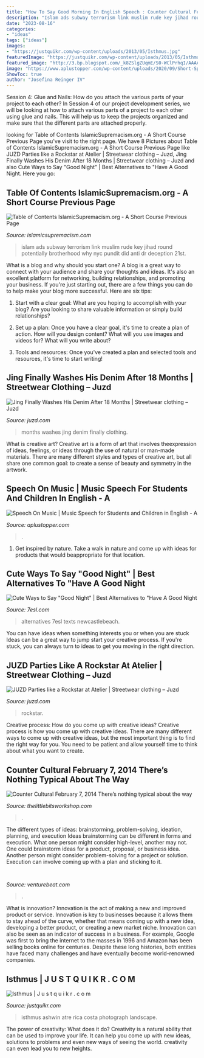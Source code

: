 ```yaml
---
title: "How To Say Good Morning In English Speech : Counter Cultural February 7, 2014 There’s Nothing Typical About The Way"
description: "Islam ads subway terrorism link muslim rude key jihad round potentially brotherhood why nyc pundit did anti dr deception 21st"
date: "2023-08-16"
categories:
- "ideas"
tags: ["ideas"]
images:
- "https://justquikr.com/wp-content/uploads/2013/05/Isthmus.jpg"
featuredImage: "https://justquikr.com/wp-content/uploads/2013/05/Isthmus.jpg"
featured_image: "http://3.bp.blogspot.com/_k8ZSlgZUqmE/S0-WClPrhqI/AAAAAAAAAD8/WbfpP6MZQ2c/s400/6.JPG"
image: "https://www.aplustopper.com/wp-content/uploads/2020/09/Short-Speech-On-Music-150-Words-In-English.png"
ShowToc: true
author: "Josefina Reinger IV"
---
```



Session 4: Glue and Nails: How do you attach the various parts of your project to each other?
In Session 4 of our project development series, we will be looking at how to attach various parts of a project to each other using glue and nails. This will help us to keep the projects organized and make sure that the different parts are attached properly.

	

		
looking for Table of Contents IslamicSupremacism.org - A Short Course Previous Page you've visit to the right page. We have 8 Pictures about Table of Contents IslamicSupremacism.org - A Short Course Previous Page like JUZD Parties like a Rockstar at Atelier | Streetwear clothing – Juzd, Jing Finally Washes His Denim After 18 Months | Streetwear clothing – Juzd and also Cute Ways to Say &quot;Good Night&quot; | Best Alternatives to &quot;Have A Good Night. Here you go:
		
    
## Table Of Contents IslamicSupremacism.org - A Short Course Previous Page

<img loading=lazy src="http://islamicsupremacism.com/Muslim_Brotherhood_on_IS%26J_files/islam9n-1-web.jpg" onerror="this.onerror=null;this.src='https://tse1.mm.bing.net/th?id=OIP.PoqbmUb4yTPDfyzGqum0mgHaFj&amp;pid=15.1';" alt="Table of Contents IslamicSupremacism.org - A Short Course Previous Page">

_Source: islamicsupremacism.com_

>islam ads subway terrorism link muslim rude key jihad round potentially brotherhood why nyc pundit did anti dr deception 21st. 

	

What is a blog and why should you start one?
A blog is a great way to connect with your audience and share your thoughts and ideas. It's also an excellent platform for networking, building relationships, and promoting your business. If you're just starting out, there are a few things you can do to help make your blog more successful. Here are six tips:
1. Start with a clear goal: What are you hoping to accomplish with your blog? Are you looking to share valuable information or simply build relationships?

2. Set up a plan: Once you have a clear goal, it's time to create a plan of action. How will you design content? What will you use images and videos for? What will you write about?

3. Tools and resources: Once you've created a plan and selected tools and resources, it's time to start writing!

    
## Jing Finally Washes His Denim After 18 Months | Streetwear Clothing – Juzd

<img loading=lazy src="http://3.bp.blogspot.com/_k8ZSlgZUqmE/S0-WClPrhqI/AAAAAAAAAD8/WbfpP6MZQ2c/s400/6.JPG" onerror="this.onerror=null;this.src='https://tse4.mm.bing.net/th?id=OIP.AEPTytKx89RFzwFjRA0rZgAAAA&amp;pid=15.1';" alt="Jing Finally Washes His Denim After 18 Months | Streetwear clothing – Juzd">

_Source: juzd.com_

>months washes jing denim finally clothing. 

	

What is creative art?
Creative art is a form of art that involves theexpression of ideas, feelings, or ideas through the use of natural or man-made materials. There are many different styles and types of creative art, but all share one common goal: to create a sense of beauty and symmetry in the artwork.

    
## Speech On Music | Music Speech For Students And Children In English - A

<img loading=lazy src="https://www.aplustopper.com/wp-content/uploads/2020/09/Short-Speech-On-Music-150-Words-In-English.png" onerror="this.onerror=null;this.src='https://tse4.mm.bing.net/th?id=OIP.N8gmWyQPpfGCiGkkzSJJtQHaLH&amp;pid=15.1';" alt="Speech On Music | Music Speech for Students and Children in English - A">

_Source: aplustopper.com_

>. 

	

1. Get inspired by nature. Take a walk in nature and come up with ideas for products that would beappropriate for that location.

    
## Cute Ways To Say &quot;Good Night&quot; | Best Alternatives To &quot;Have A Good Night

<img loading=lazy src="https://7esl.com/wp-content/uploads/2018/11/Untitled-design-3-15.jpg" onerror="this.onerror=null;this.src='https://tse4.mm.bing.net/th?id=OIP.6Z66e7TsvIcCv89AhjjDeQHaD4&amp;pid=15.1';" alt="Cute Ways to Say &quot;Good Night&quot; | Best Alternatives to &quot;Have A Good Night">

_Source: 7esl.com_

>alternatives 7esl texts newcastlebeach. 

	

You can have ideas when something interests you or when you are stuck
Ideas can be a great way to jump start your creative process. If you're stuck, you can always turn to ideas to get you moving in the right direction.

    
## JUZD Parties Like A Rockstar At Atelier | Streetwear Clothing – Juzd

<img loading=lazy src="http://3.bp.blogspot.com/_O96JA2G5zFY/So9CcapctXI/AAAAAAAAAts/bsoG6j-YPKA/s400/DSC_0469.jpg" onerror="this.onerror=null;this.src='https://tse3.mm.bing.net/th?id=OIP.AKUmTW1WTYDFAUm6WA4XJwAAAA&amp;pid=15.1';" alt="JUZD Parties like a Rockstar at Atelier | Streetwear clothing – Juzd">

_Source: juzd.com_

>rockstar. 

	

Creative process: How do you come up with creative ideas?
Creative process is how you come up with creative ideas. There are many different ways to come up with creative ideas, but the most important thing is to find the right way for you. You need to be patient and allow yourself time to think about what you want to create.

    
## Counter Cultural February 7, 2014 There’s Nothing Typical About The Way

<img loading=lazy src="https://thelittlebitsworkshop.com/thelittlebitsworkshop.com/Resources/Archive_files/shapeimage_25.png" onerror="this.onerror=null;this.src='https://tse2.mm.bing.net/th?id=OIP.ma-OzT4VVgfXqyiqOPLiKwAAAA&amp;pid=15.1';" alt="Counter Cultural February 7, 2014 There’s nothing typical about the way">

_Source: thelittlebitsworkshop.com_

>. 

	

The different types of ideas: brainstorming, problem-solving, ideation, planning, and execution
Ideas brainstorming can be different in forms and execution. What one person might consider high-level, another may not. One could brainstorm ideas for a product, proposal, or business idea. Another person might consider problem-solving for a project or solution. Execution can involve coming up with a plan and sticking to it.

    
## 

<img loading=lazy src="https://venturebeat.com/wp-content/uploads/2019/10/IMG_2311D-e1572525473978.jpeg" onerror="this.onerror=null;this.src='https://tse4.mm.bing.net/th?id=OIP.MdmuIy3ffycZ0MtY14WP3QHaE4&amp;pid=15.1';" alt="">

_Source: venturebeat.com_

>. 

	

What is innovation?
Innovation is the act of making a new and improved product or service. Innovation is key to businesses because it allows them to stay ahead of the curve, whether that means coming up with a new idea, developing a better product, or creating a new market niche. Innovation can also be seen as an indicator of success in a business. For example, Google was first to bring the internet to the masses in 1996 and Amazon has been selling books online for centuries. Despite these long histories, both entities have faced many challenges and have eventually become world-renowned companies.

    
## Isthmus | J U S T Q U I K R . C O M

<img loading=lazy src="https://justquikr.com/wp-content/uploads/2013/05/Isthmus.jpg" onerror="this.onerror=null;this.src='https://tse1.mm.bing.net/th?id=OIP.A0_2Uv9T8px2oft0h-v2aQHaJ4&amp;pid=15.1';" alt="Isthmus | J u s t q u i k r . c o m">

_Source: justquikr.com_

>isthmus ashwin atre rica costa photograph landscape. 

	

The power of creativity: What does it do?
Creativity is a natural ability that can be used to improve your life. It can help you come up with new ideas, solutions to problems and even new ways of seeing the world. creativity can even lead you to new heights.

